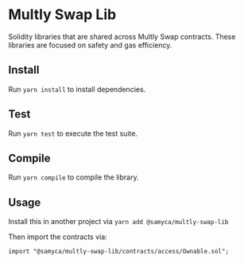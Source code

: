 # Multly Swap Lib


Solidity libraries that are shared across Multly Swap contracts. These libraries are focused on safety and gas efficiency.

## Install

Run `yarn install` to install dependencies.

## Test

Run `yarn test` to execute the test suite.

## Compile

Run `yarn compile` to compile the library.

## Usage

Install this in another project via `yarn add @samyca/multly-swap-lib` 

Then import the contracts via:

```solidity
import "@samyca/multly-swap-lib/contracts/access/Ownable.sol"; 
```
